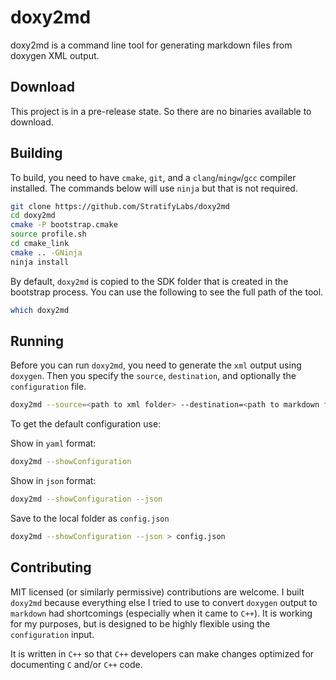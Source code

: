 # doxy2md

doxy2md is a command line tool for generating markdown files from doxygen XML output.

## Download

This project is in a pre-release state. So there are no binaries available to download.

## Building

To build, you need to have `cmake`, `git`, and a `clang`/`mingw`/`gcc` compiler installed. The commands below will
use `ninja` but that is not required.

```bash
git clone https://github.com/StratifyLabs/doxy2md
cd doxy2md
cmake -P bootstrap.cmake
source profile.sh
cd cmake_link
cmake .. -GNinja
ninja install
```

By default, `doxy2md` is copied to the SDK folder that is created in the bootstrap process. You can use the following to
see the full path of the tool.

```bash
which doxy2md
```

## Running

Before you can run `doxy2md`, you need to generate the `xml` output using `doxygen`. Then you specify the `source`, `destination`, and optionally the `configuration` file.

```bash
doxy2md --source=<path to xml folder> --destination=<path to markdown folder> --configuration=<path to json configuration file>
```

To get the default configuration use:

Show in `yaml` format:

```bash
doxy2md --showConfiguration
```

Show in `json` format:

```bash
doxy2md --showConfiguration --json
```

Save to the local folder as `config.json`

```bash
doxy2md --showConfiguration --json > config.json
```

## Contributing

MIT licensed (or similarly permissive) contributions are welcome. I built `doxy2md` because everything else I tried to use to convert `doxygen` output to `markdown` had shortcomings (especially when it came to `C++`). It is working for my purposes, but is designed to be highly flexible using the `configuration` input. 

It is written in `C++` so that `C++` developers can make changes optimized for documenting `C` and/or `C++` code.